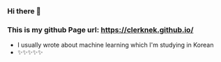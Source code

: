 ### Hi there 👋

### This is my github Page url: https://clerknek.github.io/
- I usually wrote about machine learning which I'm studying in Korean
- ✨✨✨✨✨

<!--
**clerknek/clerknek** is a ✨ _special_ ✨ repository because its `README.md` (this file) appears on your GitHub profile.

Here are some ideas to get you started:

- 🔭 I’m currently working on ...
- 🌱 I’m currently learning ...
- 👯 I’m looking to collaborate on ...
- 🤔 I’m looking for help with ...
- 💬 Ask me about ...
- 📫 How to reach me: ...
- 😄 Pronouns: ...
- ⚡ Fun fact: ...
-->
